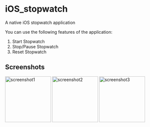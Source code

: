 # iOS_stopwatch
A native iOS stopwatch application

You can use the following features of the application:
1) Start Stopwatch 
2) Stop/Pause Stopwatch
3) Reset Stopwatch

## Screenshots
<img width="150px" src="http://drive.google.com/uc?export=view&id=1-hoVaoHdtAyK_jcQg8r16_RgZGnn9BMV" alt="screenshot1">
<img width="150px" src="http://drive.google.com/uc?export=view&id=1Mz37bzVf1YR9yNe8Q8XenWb3MhjNtiTU" alt="screenshot2">
<img width="150px" src="http://drive.google.com/uc?export=view&id=1Lqoho-2O8N9fOmKztxVrdaoWbEELKQcO" alt="screenshot3">
